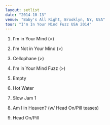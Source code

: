 ```yaml
---
layout: setlist
date: "2014-10-13"
venue: "Baby's All Right, Brooklyn, NY, USA"
tour: "I'm In Your Mind Fuzz USA 2014"
---
```



 1. I'm in Your Mind
    (>)

 2. I'm Not in Your Mind
    (>)

 3. Cellophane
    (>)

 4. I'm in Your Mind Fuzz
    (>)

 5. Empty

 6. Hot Water

 7. Slow Jam 1

 8. Am I in Heaven?
    (w/ Head On/Pill teases)

 9. Head On/Pill


